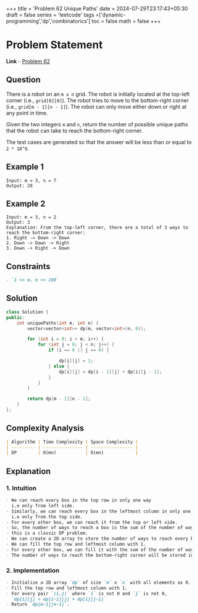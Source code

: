 +++
title = 'Problem 62 Unique Paths'
date = 2024-07-29T23:17:43+05:30
draft = false
series = 'leetcode'
tags =['dynamic-programming','dp','combinatorics']
toc = false
math = false
+++

# Problem Statement

**Link** - [Problem 62](https://leetcode.com/problems/unique-paths/description/)

## Question

There is a robot on an `m x n` grid. The robot is initially located at the top-left corner (i.e., `grid[0][0]`). The robot tries to move to the bottom-right corner (i.e., `grid[m - 1][n - 1]`). The robot can only move either down or right at any point in time.

Given the two integers `m` and `n`, return the number of possible unique paths that the robot can take to reach the bottom-right corner.

The test cases are generated so that the answer will be less than or equal to `2 * 10^9`.

## Example 1

```
Input: m = 3, n = 7
Output: 28
```

## Example 2

```
Input: m = 3, n = 2
Output: 3
Explanation: From the top-left corner, there are a total of 3 ways to reach the bottom-right corner:
1. Right -> Down -> Down
2. Down -> Down -> Right
3. Down -> Right -> Down
```

## Constraints

```markdown
- `1 <= m, n <= 100`
```

## Solution

```cpp
class Solution {
public:
    int uniquePaths(int m, int n) {
        vector<vector<int>> dp(m, vector<int>(n, 0));

        for (int i = 0; i < m; i++) {
            for (int j = 0; j < n; j++) {
                if (i == 0 || j == 0) {

                    dp[i][j] = 1;
                } else {
                    dp[i][j] = dp[i - 1][j] + dp[i][j - 1];
                }
            }
        }

        return dp[m - 1][n - 1];
    }
};
```

## Complexity Analysis

```markdown
| Algorithm | Time Complexity | Space Complexity |
| --------- | --------------- | ---------------- |
| DP        | O(mn)           | O(mn)            |
```

## Explanation

### 1. Intuition

```markdown
- We can reach every box in the top row in only one way
  i.e only from left side.
- Similarly, we can reach every box in the leftmost column in only one way
  i.e only from the top side.
- For every other box, we can reach it from the top or left side.
- So, the number of ways to reach a box is the sum of the number of ways to reach the box above it and the number of ways to reach the box to the left of it.
- this is a classic DP problem.
- We can create a 2D array to store the number of ways to reach every box.
- We can fill the top row and leftmost column with 1.
- For every other box, we can fill it with the sum of the number of ways to reach the box above it and the number of ways to reach the box to the left of it.
- The number of ways to reach the bottom-right corner will be stored in the last box of the 2D array.
```

### 2. Implementation

```markdown
- Initialize a 2D array `dp` of size `m` x `n` with all elements as 0.
- Fill the top row and leftmost column with 1.
- For every pair `(i,j)` where `i` is not 0 and `j` is not 0,
  `dp[i][j] = dp[i-1][j] + dp[i][j-1]`
- Return `dp[m-1][n-1]`.
```
